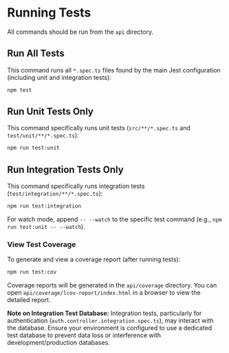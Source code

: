 # Running Tests

All commands should be run from the `api` directory.

## Run All Tests

This command runs all `*.spec.ts` files found by the main Jest configuration (including unit and integration tests):

```bash
npm test
```

## Run Unit Tests Only

This command specifically runs unit tests (`src/**/*.spec.ts` and `test/unit/**/*.spec.ts`):

```bash
npm run test:unit
```

## Run Integration Tests Only

This command specifically runs integration tests (`test/integration/**/*.spec.ts`):

```bash
npm run test:integration
```

For watch mode, append `-- --watch` to the specific test command (e.g., `npm run test:unit -- --watch`).

### View Test Coverage

To generate and view a coverage report (after running tests):

```bash
npm run test:cov
```
Coverage reports will be generated in the `api/coverage` directory. You can open `api/coverage/lcov-report/index.html` in a browser to view the detailed report.

**Note on Integration Test Database:** Integration tests, particularly for authentication (`auth.controller.integration.spec.ts`), may interact with the database. Ensure your environment is configured to use a dedicated test database to prevent data loss or interference with development/production databases. 

